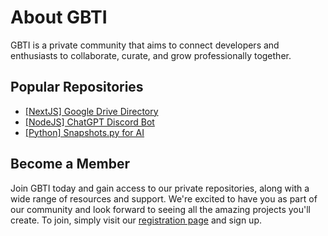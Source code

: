 # About GBTI

GBTI is a private  community that aims to connect developers and enthusiasts to collaborate, curate, and grow professionally together. 

## Popular Repositories

* [[NextJS] Google Drive Directory](https://github.com/gbti-labs/nextjs-google-drive-directory)
* [[NodeJS] ChatGPT Discord Bot](https://github.com/gbti-labs/nodejs-chatgpt-discord-bot)
* [[Python] Snapshots.py for AI](https://github.com/gbti-labs/snapshots-for-ai)

## Become a Member

Join GBTI today and gain access to our private repositories, along with a wide range of resources and support. We're excited to have you as part of our community and look forward to seeing all the amazing projects you'll create. To join, simply visit our [registration page](https://gbti.io) and sign up.
